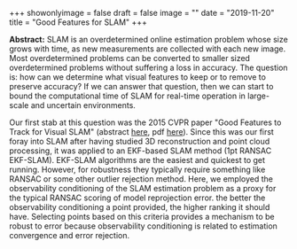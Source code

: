 +++
showonlyimage = false
draft = false
image = ""
date  = "2019-11-20"
title = "Good Features for SLAM"
+++

**Abstract:** SLAM is an overdetermined online estimation problem whose
size grows with time, as new measurements are collected with each new
image.  Most overdetermined problems can be converted to smaller sized
overdetermined problems without suffering a loss in accuracy.  The
question is: how can we determine what visual features to keep or to
remove to preserve accuracy?  If we can answer that question, then we
can start to bound the computational time of SLAM for real-time
operation in large-scale and uncertain environments.
<!--more-->

Our first stab at this question was the 2015 CVPR paper "Good Features
to Track for Visual SLAM" 
(abstract [here](https://ieeexplore.ieee.org/document/7298743),
pdf [here](https://ieeexplore.ieee.org/document/7298743)). Since this
was our first foray into SLAM after having studied 3D reconstruction and
point cloud processing, it was applied to an EKF-based SLAM method 
(1pt RANSAC EKF-SLAM). EKF-SLAM algorithms are the easiest and quickest
to get running. However, for robustness they typically require something
like RANSAC or some other outlier rejection method.  Here, we employed
the observability conditioning of the SLAM estimation problem as a proxy
for the typical RANSAC scoring of model reprojection error.  the better
the observability conditioning a point provided, the higher ranking it
should have.  Selecting points based on this criteria provides a
mechanism to be robust to error because observability conditioning is
related to estimation convergence and error rejection.

